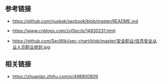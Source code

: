 ## 参考链接

* https://github.com/riusksk/secbook/blob/master/README.md

* https://www.cnblogs.com/zylSec/p/14830231.html

* https://github.com/SecWiki/sec-chart/blob/master/安全职业/信息安全从业人员职业规划.jpg

## 相关链接

* https://zhuanlan.zhihu.com/p/498800809

